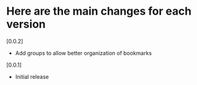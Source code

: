 # Here are the main changes for each version

[0.0.2]
- Add groups to allow better organization of bookmarks

[0.0.1]
- Initial release